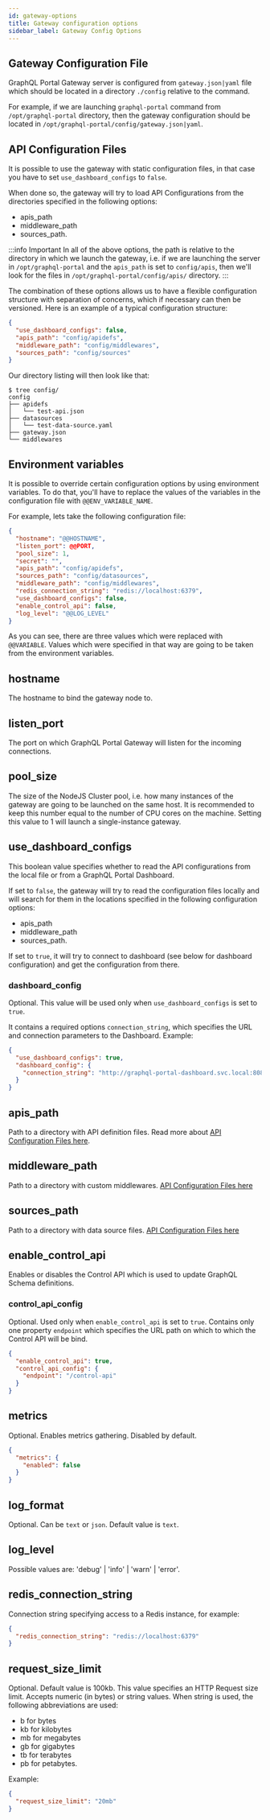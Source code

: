 ```yaml
---
id: gateway-options
title: Gateway configuration options
sidebar_label: Gateway Config Options
---
```

## Gateway Configuration File

GraphQL Portal Gateway server is configured from `gateway.json|yaml` file which should be located in a directory `./config`
relative to the command.

For example, if we are launching `graphql-portal` command from `/opt/graphql-portal` directory, then the gateway configuration
should be located in `/opt/graphql-portal/config/gateway.json|yaml`.

## API Configuration Files

It is possible to use the gateway with static configuration files, in that case you have to set `use_dashboard_configs`
to `false`.

When done so, the gateway will try to load API Configurations from the directories specified in the following options:
* apis_path
* middleware_path
* sources_path.

:::info Important
In all of the above options, the path is relative to the directory in which we launch the gateway, i.e. if we are launching
the server in `/opt/graphql-portal` and the `apis_path` is set to `config/apis`, then we'll look for the files in 
`/opt/graphql-portal/config/apis/` directory.
:::

The combination of these options allows us to have a flexible configuration structure with separation of concerns,
which if necessary can then be versioned. Here is an example of a typical configuration structure:
```json title="config/gateway.json"
{
  "use_dashboard_configs": false,
  "apis_path": "config/apidefs",
  "middleware_path": "config/middlewares",
  "sources_path": "config/sources"
}
```
Our directory listing will then look like that:
```text
$ tree config/
config
├── apidefs
│   └── test-api.json
├── datasources
│   └── test-data-source.yaml
├── gateway.json
└── middlewares
```

## Environment variables

It is possible to override certain configuration options by using environment variables. To do that, you'll have to replace
the values of the variables in the configuration file with `@@ENV_VARIABLE_NAME`.

For example, lets take the following configuration file:
```json title="gateway.json" {2,3,12}
{
  "hostname": "@@HOSTNAME",
  "listen_port": @@PORT,
  "pool_size": 1,
  "secret": "",
  "apis_path": "config/apidefs",
  "sources_path": "config/datasources",
  "middleware_path": "config/middlewares",
  "redis_connection_string": "redis://localhost:6379",
  "use_dashboard_configs": false,
  "enable_control_api": false,
  "log_level": "@@LOG_LEVEL"
}
```

As you can see, there are three values which were replaced with `@@VARIABLE`. Values which were specified in that way are 
going to be taken from the environment variables.

## hostname

The hostname to bind the gateway node to.

## listen_port

The port on which GraphQL Portal Gateway will listen for the incoming connections.

## pool_size

The size of the NodeJS Cluster pool, i.e. how many instances of the gateway are going to be launched on the same host.
It is recommended to keep this number equal to the number of CPU cores on the machine. Setting this value to 1 will 
launch a single-instance gateway.

## use_dashboard_configs

This boolean value specifies whether to read the API configurations from the local file or from a GraphQL Portal Dashboard.

If set to `false`, the gateway will try to read the configuration files locally and will search for them in the locations
specified in the following configuration options:
* apis_path 
* middleware_path
* sources_path.

If set to `true`, it will try to connect to dashboard (see below for dashboard configuration) and get the configuration 
from there.

### dashboard_config

Optional. This value will be used only when `use_dashboard_configs` is set to `true`.

It contains a required options `connection_string`, which specifies the URL and connection parameters to the Dashboard.
Example:
```json
{
  "use_dashboard_configs": true,
  "dashboard_config": {
    "connection_string": "http://graphql-portal-dashboard.svc.local:8080"
  }
}
```

## apis_path

Path to a directory with API definition files. Read more about [API Configuration Files here](#api-configuration-files).

## middleware_path

Path to a directory with custom middlewares. [API Configuration Files here](#api-configuration-files)

## sources_path

Path to a directory with data source files. [API Configuration Files here](#api-configuration-files)

## enable_control_api

Enables or disables the Control API which is used to update GraphQL Schema definitions.

### control_api_config

Optional. Used only when `enable_control_api` is set to `true`. Contains only one property `endpoint` which specifies 
the URL path on which to which the Control API will be bind.
```json
{
  "enable_control_api": true,
  "control_api_config": {
    "endpoint": "/control-api"
  }
}
```

## metrics

Optional. Enables metrics gathering. Disabled by default.
```json
{
  "metrics": {
    "enabled": false
  }
}
```

## log_format

Optional. Can be `text` or `json`. Default value is `text`.

## log_level

Possible values are: 'debug' | 'info' | 'warn' | 'error'.

## redis_connection_string

Connection string specifying access to a Redis instance, for example:
```json
{
  "redis_connection_string": "redis://localhost:6379"
}
```

## request_size_limit

Optional. Default value is 100kb. This value specifies an HTTP Request size limit. Accepts numeric (in bytes) or string 
values. When string is used, the following abbreviations are used:
* b for bytes
* kb for kilobytes
* mb for megabytes
* gb for gigabytes
* tb for terabytes
* pb for petabytes.

Example:
```json
{
  "request_size_limit": "20mb"
}
```
